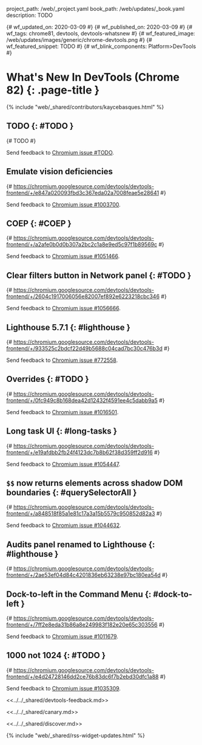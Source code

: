 project_path: /web/_project.yaml
book_path: /web/updates/_book.yaml
description: TODO

{# wf_updated_on: 2020-03-09 #}
{# wf_published_on: 2020-03-09 #}
{# wf_tags: chrome81, devtools, devtools-whatsnew #}
{# wf_featured_image: /web/updates/images/generic/chrome-devtools.png #}
{# wf_featured_snippet: TODO #}
{# wf_blink_components: Platform>DevTools #}

# What's New In DevTools (Chrome 82) {: .page-title }

{% include "web/_shared/contributors/kaycebasques.html" %}

## TODO {: #TODO }

{# TODO #}

Send feedback to [Chromium issue #TODO](https://crbug.com/TODO).

## Emulate vision deficiencies 

{# https://chromium.googlesource.com/devtools/devtools-frontend/+/e847a020093fbd3c367eda02a7008feae5e28641 #}

Send feedback to [Chromium issue #1003700](https://crbug.com/1003700).

## COEP {: #COEP }

{# https://chromium.googlesource.com/devtools/devtools-frontend/+/a2afe0b0d0b307a2bc2c1a8e9ed5c97f1b89569c #}

Send feedback to [Chromium issue #1051466](https://crbug.com/1051466).

## Clear filters button in Network panel {: #TODO }

{# https://chromium.googlesource.com/devtools/devtools-frontend/+/2604c1917006056e82007ef892e6223218cbc346 #}

Send feedback to [Chromium issue #1056666](https://crbug.com/1056666).

## Lighthouse 5.7.1 {: #lighthouse }

{# https://chromium.googlesource.com/devtools/devtools-frontend/+/933525c2bdcf22d49b5688c04cad7bc30c476b3d #}

Send feedback to [Chromium issue #772558](https://crbug.com/772558).

## Overrides {: #TODO }

{# https://chromium.googlesource.com/devtools/devtools-frontend/+/0fc949c8b168dea42d12432f4591ee4c5dabb9a5 #}

Send feedback to [Chromium issue #1016501](https://crbug.com/1016501).

## Long task UI {: #long-tasks }

{# https://chromium.googlesource.com/devtools/devtools-frontend/+/e19afdbb2fb24f4123dc7b8b62f38d359ff2d916 #}

Send feedback to [Chromium issue #1054447](https://crbug.com/1054447).

## `$$` now returns elements across shadow DOM boundaries {: #querySelectorAll }

{# https://chromium.googlesource.com/devtools/devtools-frontend/+/a848518f85a1e81c17a3a15b5579c950852d82a3 #}

Send feedback to [Chromium issue #1044632](https://crbug.com/1044632).

## Audits panel renamed to Lighthouse {: #lighthouse }

{# https://chromium.googlesource.com/devtools/devtools-frontend/+/2ae53ef04d84c4201836eb63238e97bc180ea54d #}

## Dock-to-left in the Command Menu {: #dock-to-left }

{# https://chromium.googlesource.com/devtools/devtools-frontend/+/7ff2e8eda31b86a8e249983f182e20e65c303556 #}

Send feedback to [Chromium issue #1011679](https://crbug.com/1011679).

## 1000 not 1024 {: #TODO }

{# https://chromium.googlesource.com/devtools/devtools-frontend/+/e4d24728146dd2ce76b83dc6f7b2ebd30dfc1a88 #}

Send feedback to [Chromium issue #1035309](https://crbug.com/1035309).

<<../../_shared/devtools-feedback.md>>

<<../../_shared/canary.md>>

<<../../_shared/discover.md>>

{% include "web/_shared/rss-widget-updates.html" %}
